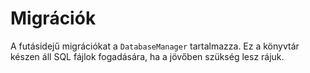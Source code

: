 # Migrációk

A futásidejű migrációkat a `DatabaseManager` tartalmazza. Ez a könyvtár készen áll SQL fájlok fogadására, ha a jövőben szükség lesz rájuk.
